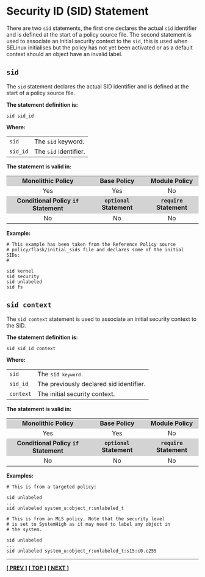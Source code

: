 # Security ID (SID) Statement

There are two `sid` statements, the first one declares the actual `sid`
identifier and is defined at the start of a policy source file. The
second statement is used to associate an initial security context to the
`sid`, this is used when SELinux initialises but the policy has not yet
been activated or as a default context should an object have an invalid
label.

## `sid`

The `sid` statement declares the actual SID identifier and is defined at
the start of a policy source file.

**The statement definition is:**

`sid sid_id`

**Where:**

<table>
<tbody>
<tr>
<td><code>sid</code></td>
<td>The <code>sid</code> keyword.</td>
</tr>
<tr>
<td><code>sid_id</code></td>
<td>The <code>sid</code> identifier.</td>
</tr>
</tbody>
</table>

**The statement is valid in:**

<table style="text-align:center">
<tbody>
<tr style="background-color:#D3D3D3;">
<td><strong>Monolithic Policy</strong></td>
<td><strong>Base Policy</strong></td>
<td><strong>Module Policy</strong></td>
</tr>
<tr>
<td>Yes</td>
<td>Yes</td>
<td>No</td>
</tr>
<tr style="background-color:#D3D3D3;">
<td><strong>Conditional Policy <code>if</code> Statement</strong></td>
<td><strong><code>optional</code> Statement</strong></td>
<td><strong><code>require</code> Statement</strong></td>
</tr>
<tr>
<td>No</td>
<td>No</td>
<td>No</td>
</tr>
</tbody>
</table>

**Example:**

```
# This example has been taken from the Reference Policy source
# policy/flask/initial_sids file and declares some of the initial SIDs:
#

sid kernel
sid security
sid unlabeled
sid fs
```


## `sid context`

The `sid context` statement is used to associate an initial security
context to the SID.

**The statement definition is:**

`sid sid_id context`

**Where:**

<table>
<tbody>
<tr>
<td><code>sid</code></td>
<td>The <code>sid<code> keyword.</td>
</tr>
<tr>
<td><code>sid_id</code></td>
<td>The previously declared sid identifier. </td>
</tr>
<tr>
<td><code>context</code></td>
<td>The initial security context.</td>
</tr>
</tbody>
</table>

**The statement is valid in:**

<table style="text-align:center">
<tbody>
<tr style="background-color:#D3D3D3;">
<td><strong>Monolithic Policy</strong></td>
<td><strong>Base Policy</strong></td>
<td><strong>Module Policy</strong></td>
</tr>
<tr>
<td>Yes</td>
<td>Yes</td>
<td>No</td>
</tr>
<tr style="background-color:#D3D3D3;">
<td><strong>Conditional Policy <code>if</code> Statement</strong></td>
<td><strong><code>optional</code> Statement</strong></td>
<td><strong><code>require</code> Statement</strong></td>
</tr>
<tr>
<td>No</td>
<td>No</td>
<td>No</td>
</tr>
</tbody>
</table>

**Examples:**

```
# This is from a targeted policy:

sid unlabeled
...
sid unlabeled system_u:object_r:unlabeled_t
```

```
# This is from an MLS policy. Note that the security level
# is set to SystemHigh as it may need to label any object in
# the system.

sid unlabeled
...
sid unlabeled system_u:object_r:unlabeled_t:s15:c0.c255
```


<!-- %CUTHERE% -->

---
**[[ PREV ]](mls_statements.md)** **[[ TOP ]](#)** **[[ NEXT ]](file_labeling_statements.md)**

